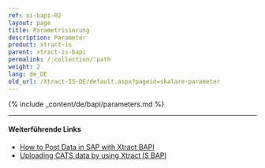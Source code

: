 ```yaml
---
ref: xi-bapi-02
layout: page
title: Parametrisierung
description: Parameter
product: xtract-is
parent: xtract-is-bapi
permalink: /:collection/:path
weight: 2
lang: de_DE
old_url: /Xtract-IS-DE/default.aspx?pageid=skalare-parameter
---
```


{% include _content/de/bapi/parameters.md %}

*****
#### Weiterführende Links
- [How to Post Data in SAP with Xtract BAPI](https://kb.theobald-software.com/bapis/xtract-is-how-to-post-data-in-sap)
- [Uploading CATS data by using Xtract IS BAPI](https://kb.theobald-software.com/bapis/xtract-is-uploading-cats-data)
